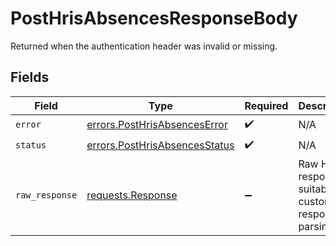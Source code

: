 # PostHrisAbsencesResponseBody

Returned when the authentication header was invalid or missing.


## Fields

| Field                                                                                 | Type                                                                                  | Required                                                                              | Description                                                                           |
| ------------------------------------------------------------------------------------- | ------------------------------------------------------------------------------------- | ------------------------------------------------------------------------------------- | ------------------------------------------------------------------------------------- |
| `error`                                                                               | [errors.PostHrisAbsencesError](../../models/errors/posthrisabsenceserror.md)          | :heavy_check_mark:                                                                    | N/A                                                                                   |
| `status`                                                                              | [errors.PostHrisAbsencesStatus](../../models/errors/posthrisabsencesstatus.md)        | :heavy_check_mark:                                                                    | N/A                                                                                   |
| `raw_response`                                                                        | [requests.Response](https://requests.readthedocs.io/en/latest/api/#requests.Response) | :heavy_minus_sign:                                                                    | Raw HTTP response; suitable for custom response parsing                               |